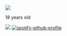 ![](https://komarev.com/ghpvc/?username=yaorijuana&color=000000&label=witnesses&base=1000) 

18 years old

![](https://71781816.carrd.co/assets/images/image11.jpg?v=cb657133)
[![spotify-github-profile](https://spotify-github-profile.kittinanx.com/api/view?uid=31ras742ipljomjwo7h6ikzmc2wu&cover_image=true&theme=natemoo-re&show_offline=false&background_color=121212&interchange=false&bar_color=53b14f&bar_color_cover=true)](https://github.com/kittinan/spotify-github-profile)
